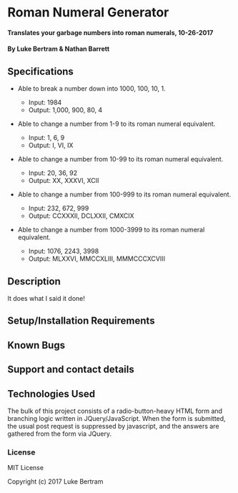# Roman Numeral Generator

#### Translates your garbage numbers into roman numerals, 10-26-2017

#### By **Luke Bertram** & **Nathan Barrett**

## Specifications
* Able to break a number down into 1000, 100, 10, 1.
  * Input: 1984
  * Output: 1,000, 900, 80, 4

* Able to change a number from 1-9 to its roman numeral equivalent.
  * Input: 1, 6, 9
  * Output: I, VI, IX

* Able to change a number from 10-99 to its roman numeral equivalent.
  * Input: 20, 36, 92
  * Output: XX, XXXVI, XCII

* Able to change a number from 100-999 to its roman numeral equivalent.
  * Input: 232, 672, 999
  * Output: CCXXXII, DCLXXII, CMXCIX   

* Able to change a number from 1000-3999 to its roman numeral equivalent.
  * Input: 1076, 2243, 3998
  * Output: MLXXVI, MMCCXLIII, MMMCCCXCVIII      

## Description

It does what I said it done!

## Setup/Installation Requirements

<!-- For greatest ease of use, simply visit [this website](http://lukebertram.github.io/track-suggester) in your web browser of choice. However, if you're feeling frisky, you can also use the following steps to clone the project from [GitHub](http://github.com) and run it locally on your own computer:

* Visit the github page for [this project](http://github.com/lukebertram/track-suggester)
* Click the "Clone or Download" button and copy the address found there. Alternatively, just copy this address to your clipboard: https://github.com/lukebertram/track-suggester.git
* Access your system's command line interface (_ie Terminal, for MacOS Users_) and navigate to your home directory by entering the following magical spell into your command line (note: do not enter the '$' character):
>$cd ~

* Next, cast the following, more advanced spell:  
>$git clone https://github.com/lukebertram/track-suggester.git

* Finally, open the project in your system's default web browser with the following final incantation:
>$open track-suggester/index.html -->

## Known Bugs



## Support and contact details



## Technologies Used

The bulk of this project consists of a radio-button-heavy HTML form and branching logic written in JQuery/JavaScript. When the form is submitted, the usual post request is suppressed by javascript, and the answers are gathered from the form via JQuery.

### License

MIT License

Copyright (c) 2017 Luke Bertram
